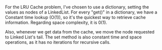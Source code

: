 For the LRU Cache problem, I've chosen to use a dictionary, setting the values as nodes of a LinkedList.
For every "get()" in a dictionary, we have a Constant time lookup (O(1)), so it's the quickest way to retrieve cache information.
Regarding space complexity, it is 0(1).

Also, whenever we get data from the cache, we move the node requested to Linked List's tail.
The set method is also constant time and space operations, as it has no iterations for recursive calls.
